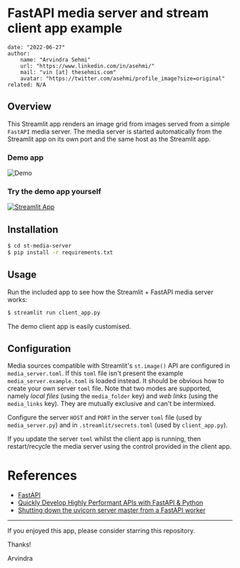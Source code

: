 # FastAPI media server and stream client app example

    date: "2022-06-27"
    author:
        name: "Arvindra Sehmi"
        url: "https://www.linkedin.com/in/asehmi/"
        mail: "vin [at] thesehmis.com"
        avatar: "https://twitter.com/asehmi/profile_image?size=original"
    related: N/A

## Overview

This Streamlit app renders an image grid from images served from a simple `FastAPI` media server. The media server is started automatically from the Streamlit app on its own port and the same host as the Streamlit app.

### Demo app

![Demo](./images/st-media-server-demo.gif)

### Try the demo app yourself

[![Streamlit App](https://static.streamlit.io/badges/streamlit_badge_black_white.svg)](https://asehmi-st-media-server-client-app-epkzvu.streamlitapp.com/)

## Installation

```bash
$ cd st-media-server
$ pip install -r requirements.txt
```

## Usage

Run the included app to see how the Streamlit + FastAPI media server works:

```bash
$ streamlit run client_app.py
```

The demo client app is easily customised.

## Configuration

Media sources compatible with Streamlit's `st.image()` API are configured in `media_server.toml`. If this `toml` file isn't present the example `media_server.example.toml` is loaded instead. It should be obvious how to create your own server `toml` file. Note that two modes are supported, namely _local files_ (using the `media_folder` key) and _web links_ (using the `media_links` key). They are mutually exclusive and can't be intermixed.

Configure the server `HOST` and `PORT` in the server `toml` file (used by `media_server.py`) and in `.streamlit/secrets.toml` (used by `client_app.py`).

If you update the server `toml` whilst the client app is running, then restart/recycle the media server using the control provided in the client app.

# References

- [FastAPI](https://fastapi.tiangolo.com/)
- [Quickly Develop Highly Performant APIs with FastAPI & Python](https://livecodestream.dev/post/quickly-develop-highly-performant-apis-with-fastapi-python/)
- [Shutting down the uvicorn server master from a FastAPI worker](https://github.com/tiangolo/fastapi/issues/1509)

---

If you enjoyed this app, please consider starring this repository.

Thanks!

Arvindra